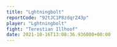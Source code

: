 ```yaml
---
title: "Lghtningbolt"
reportCode: "92tJC1P8zdqrZ43p"
player: "Lghtningbolt"
fight: "Terestian Illhoof"
date: 2021-10-16T13:08:36.936000+00:00
---
```

